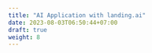 ```yaml
---
title: "AI Application with landing.ai"
date: 2023-08-03T06:50:44+07:00
draft: true
weight: 8
---
```


